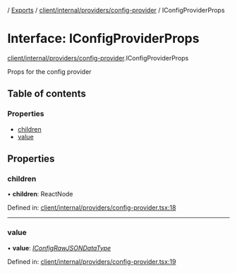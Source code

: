 [](../README.md) / [Exports](../modules.md) / [client/internal/providers/config-provider](../modules/client_internal_providers_config_provider.md) / IConfigProviderProps

# Interface: IConfigProviderProps

[client/internal/providers/config-provider](../modules/client_internal_providers_config_provider.md).IConfigProviderProps

Props for the config provider

## Table of contents

### Properties

- [children](client_internal_providers_config_provider.iconfigproviderprops.md#children)
- [value](client_internal_providers_config_provider.iconfigproviderprops.md#value)

## Properties

### children

• **children**: ReactNode

Defined in: [client/internal/providers/config-provider.tsx:18](https://github.com/onzag/itemize/blob/3efa2a4a/client/internal/providers/config-provider.tsx#L18)

___

### value

• **value**: [*IConfigRawJSONDataType*](config.iconfigrawjsondatatype.md)

Defined in: [client/internal/providers/config-provider.tsx:19](https://github.com/onzag/itemize/blob/3efa2a4a/client/internal/providers/config-provider.tsx#L19)
